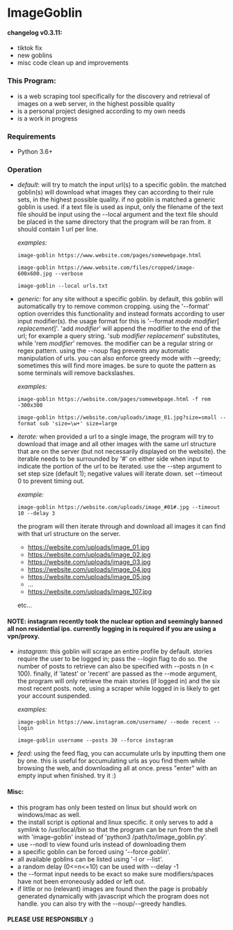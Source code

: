 # ImageGoblin

#### changelog v0.3.11:
+ tiktok fix
+ new goblins
+ misc code clean up and improvements

### This Program:
+ is a web scraping tool specifically for the discovery and retrieval of images on a web server, in the highest possible quality
+ is a personal project designed according to my own needs
+ is a work in progress

### Requirements
+ Python 3.6+

### Operation
+ *default*: will try to match the input url(s) to a specific goblin. the matched goblin(s) will download what images they can according to their rule sets, in the highest possible quality. if no goblin is matched a generic goblin is used. if a text file is used as input, only the filename of the text file should be input using the --local argument and the text file should be placed in the same directory that the program will be ran from. it should contain 1 url per line.

  *examples:*

  ```
  image-goblin https://www.website.com/pages/somewebpage.html

  image-goblin https://www.website.com/files/cropped/image-600x600.jpg --verbose

  image-goblin --local urls.txt
  ```

+ *generic:* for any site without a specific goblin. by default, this goblin will automatically try to remove common cropping. using the '--format' option overrides this functionality and instead formats according to user input modifier(s). the usage format for this is '--format _mode_ _modifier_[ _replacement_]'. 'add _modifier_' will append the modifier to the end of the url; for example a query string. 'sub _modifier_ _replacement_' substitutes, while 'rem _modifier_' removes. the modifier can be a regular string or regex pattern. using the --noup flag prevents any automatic manipulation of urls. you can also enforce greedy mode with --greedy; sometimes this will find more images. be sure to quote the pattern as some terminals will remove backslashes.

  *examples:*

  ```
  image-goblin https://website.com/pages/somewebpage.html -f rem -300x300

  image-goblin https://website.com/uploads/image_01.jpg?size=small --format sub 'size=\w+' size=large
  ```

+ *iterate:* when provided a url to a single image, the program will try to download that image and all other images with the same url structure that are on the server (but not necessarily displayed on the website). the iterable needs to be surrounded by '#' on either side when input to indicate the portion of the url to be iterated. use the --step argument to set step size (default 1); negative values will iterate down. set --timeout 0 to prevent timing out.

  *example:*

  ```
  image-goblin https://website.com/uploads/image_#01#.jpg --timeout 10 --delay 3
  ```

  the program will then iterate through and download all images it can find with that url structure on the server.

  * https://website.com/uploads/image_01.jpg
  * https://website.com/uploads/image_02.jpg
  * https://website.com/uploads/image_03.jpg
  * https://website.com/uploads/image_04.jpg
  * https://website.com/uploads/image_05.jpg
  * ...
  * https://website.com/uploads/image_107.jpg

  etc...

#### NOTE: instagram recently took the nuclear option and seemingly banned all non residential ips. currently logging in is required if you are using a vpn/proxy.
+ *instagram:* this goblin will scrape an entire profile by default. stories require the user to be logged in; pass the --login flag to do so. the number of posts to retrieve can also be specified with --posts n (n < 100). finally, if 'latest' or 'recent' are passed as the --mode argument, the program will only retrieve the main stories (if logged in) and the six most recent posts. note, using a scraper while logged in is likely to get your account suspended.

    *examples:*

    ```
    image-goblin https://www.instagram.com/username/ --mode recent --login

    image-goblin username --posts 30 --force instagram
    ```

+ *feed:* using the feed flag, you can accumulate urls by inputting them one by one. this is useful for accumulating urls as you find them while browsing the web, and downloading all at once. press "enter" with an empty input when finished. try it :)

#### Misc:
  + this program has only been tested on linux but should work on windows/mac as well.
  + the install script is optional and linux specific. it only serves to add a symlink to /usr/local/bin so that the program can be run from the shell with 'image-goblin' instead of 'python3 /path/to/image_goblin.py'.
  + use --nodl to view found urls instead of downloading them
  + a specific goblin can be forced using '--force _goblin_'.
  + all available goblins can be listed using '-l or --list'.
  + a random delay (0<=n<=10) can be used with --delay -1
  + the --format input needs to be exact so make sure modifiers/spaces have not been erroneously added or left out.
  + if little or no (relevant) images are found then the page is probably generated dynamically with javascript which the program does not handle. you can also try with the --noup/--greedy handles.


#### PLEASE USE RESPONSIBLY :)
